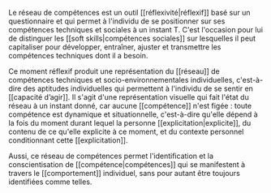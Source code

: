Le réseau de compétences est un outil [[réflexivité|réflexif]] basé sur un questionnaire et qui permet à l'individu de se positionner sur ses compétences techniques et sociales à un instant T. C'est l'occasion pour lui de distinguer les [[soft skills|compétences sociales]] sur lesquelles il peut capitaliser pour développer, entraîner, ajuster et transmettre les compétences techniques dont il a besoin. 

Ce moment réflexif produit une représentation du [[réseau]] de compétences techniques et socio-environnementales individuelles, c'est-à-dire des aptitudes individuelles qui permettent à l'individu de se sentir en [[capacité d’agir]]. Il s'agit d'une représentation visuelle qui fait l'état du réseau à un instant donné, car aucune [[compétence]] n'est figée : toute compétence est dynamique et situationnelle, c'est-à-dire qu'elle dépend à la fois du moment durant lequel la personne [[explicitation|explicite]], du contenu de ce qu'elle explicite à ce moment, et du contexte personnel conditionnant cette [[explicitation]]. 

Aussi, ce réseau de compétences permet l'identification et la conscientisation de [[compétence|compétences]] qui se manifestent à travers le [[comportement]] individuel, sans pour autant être toujours identifiées comme telles. 



